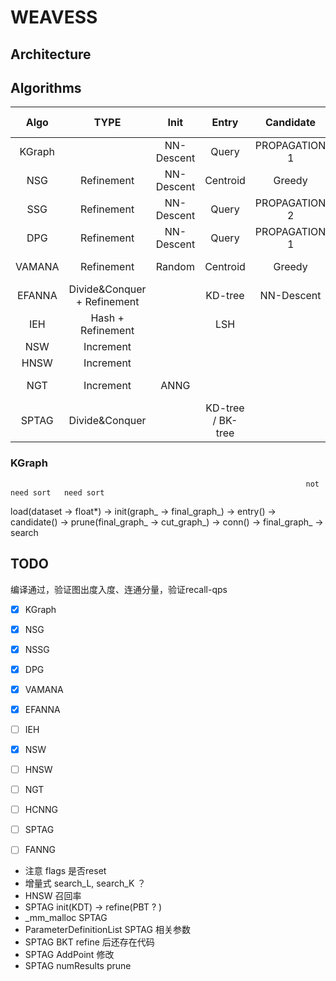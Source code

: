 # WEAVESS

## Architecture

## Algorithms

|  Algo  |             TYPE             |        Init         |       Entry       |   Candidate   |        Prune         |     Conn     |    Search Entry    |    Search Route    |
|:------:|:----------------------------:| :------------------:| :---------------: | :-----------: | :-------------------:| :-----------:| :-----------------:|:------------------:|
| KGraph |                              |     NN-Descent      |       Query       | PROPAGATION 1 |        Naive         |              |      Random        |       Greedy       |
| NSG    |          Refinement          |     NN-Descent      |      Centroid     |     Greedy    |        NSG           | Reverse+DFS  |     Centroid       |       Greedy       |
| SSG    |          Refinement          |     NN-Descent      |       Query       | PROPAGATION 2 |        SSG           | Reverse+DFS  |    Sub Centroid    |       Greedy       |
| DPG    |          Refinement          |     NN-Descent      |       Query       | PROPAGATION 1 |        DPG           |    Reverse   |      Random        |       Greedy       |
| VAMANA |          Refinement          |       Random        |      Centroid     |     Greedy    |  HEURISTIC + VAMANA  |    Reverse   |     Centroid       |       Greedy       |
| EFANNA | Divide&Conquer + Refinement  |                     |      KD-tree      |   NN-Descent  |                      |              |      KD-tree       |       Greedy       |
| IEH    |      Hash + Refinement       |                     |        LSH        |               |                      |              |                    |                    |
| NSW    |          Increment           |                     |                   |               |                      |              |                    |                    |
| HNSW   |          Increment           |                     |                   |               |      HEURISTIC       |              |                    |                    |
| NGT    |          Increment           |       ANNG          |                   |               |        ONNG          |              |      DVPTree       |Greedy(Range Search)|
| SPTAG  |        Divide&Conquer        |                     | KD-tree / BK-tree |               |        RNG           |              |                    |                    |

### KGraph
                                                                      not need sort   need sort
load(dataset -> float*) -> init(graph_ -> final_graph_) -> entry() -> candidate() -> prune(final_graph_ -> cut_graph_) -> conn() -> final_graph_ -> search


## TODO

编译通过，验证图出度入度、连通分量，验证recall-qps

-[x] KGraph

-[x] NSG

-[x] NSSG

-[x] DPG

-[x] VAMANA

-[x] EFANNA

-[ ] IEH

-[x] NSW

-[ ] HNSW

-[ ] NGT

-[ ] HCNNG

-[ ] SPTAG

-[ ] FANNG


* 注意 flags 是否reset
* 增量式 search_L, search_K ？
* HNSW 召回率
* SPTAG init(KDT) -> refine(PBT ? )
* _mm_malloc SPTAG 
* ParameterDefinitionList SPTAG 相关参数
* SPTAG BKT refine 后还存在代码
* SPTAG AddPoint 修改
* SPTAG numResults prune

